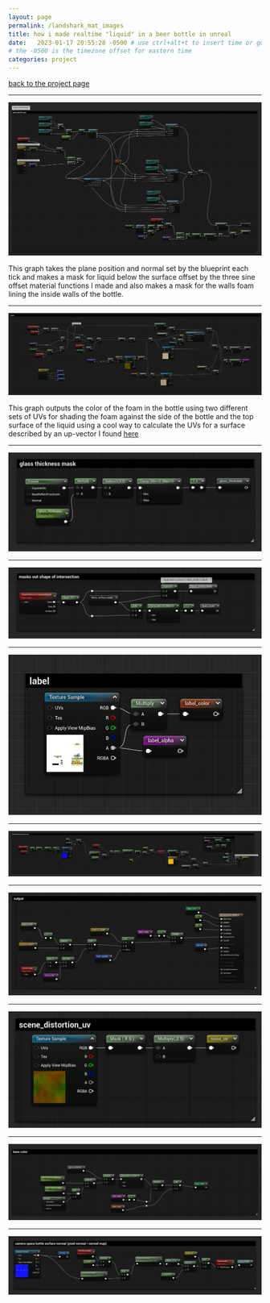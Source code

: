 ```yaml
---
layout: page
permalink: /landshark_mat_images
title: how i made realtime "liquid" in a beer bottle in unreal
date:   2023-01-17 20:55:28 -0500 # use ctrl+alt+t to insert time or go to command palette
# the -0500 is the timezone offset for eastern time
categories: project
---
```


[back to the project page](/landshark)

---

![Alt Text](https://raw.githubusercontent.com/BillyJoelsNightmareExplosion/BillyJoelsNightmareExplosion.github.io/master/_files/photos/landshark/graphs/fill_mask.png "fill_mask.png")

This graph takes the plane position and normal set by the blueprint each tick and makes a mask for liquid below the surface offset by the three sine offset material functions I made and also makes a mask for the walls foam lining the inside walls of the bottle.

---

![Alt Text](https://raw.githubusercontent.com/BillyJoelsNightmareExplosion/BillyJoelsNightmareExplosion.github.io/master/_files/photos/landshark/graphs/foam.png "foam.png")

This graph outputs the color of the foam in the bottle using two different sets of UVs for shading the foam against the side of the bottle and the top surface of the liquid using a cool way to calculate the UVs for a surface described by an up-vector I found [here]()

---

![Alt Text](https://raw.githubusercontent.com/BillyJoelsNightmareExplosion/BillyJoelsNightmareExplosion.github.io/master/_files/photos/landshark/graphs/glass_thickness_mask.png "glass_thickness_mask.png")

---

![Alt Text](https://raw.githubusercontent.com/BillyJoelsNightmareExplosion/BillyJoelsNightmareExplosion.github.io/master/_files/photos/landshark/graphs/intersection_mask.png "intersection_mask.png")

---

![Alt Text](https://raw.githubusercontent.com/BillyJoelsNightmareExplosion/BillyJoelsNightmareExplosion.github.io/master/_files/photos/landshark/graphs/label.png "label.png")

---

![Alt Text](https://raw.githubusercontent.com/BillyJoelsNightmareExplosion/BillyJoelsNightmareExplosion.github.io/master/_files/photos/landshark/graphs/liquid_shading.png "liquid_shading.png")

---

![Alt Text](https://raw.githubusercontent.com/BillyJoelsNightmareExplosion/BillyJoelsNightmareExplosion.github.io/master/_files/photos/landshark/graphs/output.png "output.png")

---

![Alt Text](https://raw.githubusercontent.com/BillyJoelsNightmareExplosion/BillyJoelsNightmareExplosion.github.io/master/_files/photos/landshark/graphs/scene_distortion_uv.png "scene_distortion_uv.png")

---

![Alt Text](https://raw.githubusercontent.com/BillyJoelsNightmareExplosion/BillyJoelsNightmareExplosion.github.io/master/_files/photos/landshark/graphs/base_color.png "base_color.png")

---

![Alt Text](https://raw.githubusercontent.com/BillyJoelsNightmareExplosion/BillyJoelsNightmareExplosion.github.io/master/_files/photos/landshark/graphs/camera_space_bottle.png "camera_space_bottle.png")

